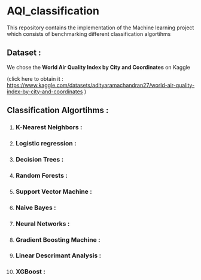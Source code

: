 # AQI_classification
This repository contains the implementation of the Machine learning project which consists of benchmarking different classification algortihms


## Dataset : 
We chose the **World Air Quality Index by City and Coordinates** on Kaggle

(click here to obtain it :
 <https://www.kaggle.com/datasets/adityaramachandran27/world-air-quality-index-by-city-and-coordinates> 
 )


## Classification Algortihms :

1. ### K-Nearest Neighbors :
2. ### Logistic regression : 
3. ### Decision Trees : 
4. ### Random Forests : 
5. ### Support Vector Machine : 
6. ### Naive Bayes : 
7. ### Neural Networks : 
8. ### Gradient Boosting Machine : 
9. ### Linear Descrimant Analysis : 
10. ### XGBoost :